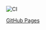 ![CI](https://github.com/selivados/AHJ-HW-4_Credit_Card_Validator/actions/workflows/web.yml/badge.svg)

[GitHub Pages](https://selivados.github.io/AHJ-HW-4_Credit_Card_Validator/)
